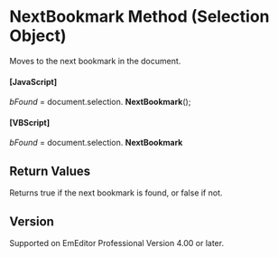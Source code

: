 # NextBookmark Method (Selection Object)

Moves to the next bookmark in the document.

#### \[JavaScript\]

_bFound_ = document.selection. **NextBookmark**();

#### \[VBScript\]

_bFound_ = document.selection. **NextBookmark**

## Return Values

Returns true if the next bookmark is found, or false if not.

## Version

Supported on EmEditor Professional Version 4.00 or later.
